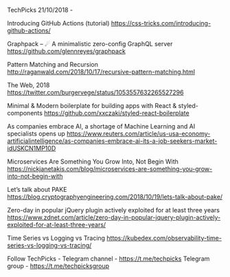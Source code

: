 TechPicks 21/10/2018 -

Introducing GitHub Actions (tutorial)
https://css-tricks.com/introducing-github-actions/

Graphpack – ☄ A minimalistic zero-config GraphQL server
https://github.com/glennreyes/graphpack

Pattern Matching and Recursion
http://raganwald.com/2018/10/17/recursive-pattern-matching.html

The Web, 2018
https://twitter.com/burgervege/status/1053557632265527296

Minimal & Modern boilerplate for building apps with React & styled-components
https://github.com/xxczaki/styled-react-boilerplate

As companies embrace AI, a shortage of Machine Learning and AI specialists opens up
https://www.reuters.com/article/us-usa-economy-artificialintelligence/as-companies-embrace-ai-its-a-job-seekers-market-idUSKCN1MP10D

Microservices Are Something You Grow Into, Not Begin With
https://nickjanetakis.com/blog/microservices-are-something-you-grow-into-not-begin-with

Let’s talk about PAKE
https://blog.cryptographyengineering.com/2018/10/19/lets-talk-about-pake/

Zero-day in popular jQuery plugin actively exploited for at least three years
https://www.zdnet.com/article/zero-day-in-popular-jquery-plugin-actively-exploited-for-at-least-three-years/

Time Series vs Logging vs Tracing
https://kubedex.com/observability-time-series-vs-logging-vs-tracing/

Follow TechPicks -
Telegram channel - https://t.me/techpicks
Telegram group - https://t.me/techpicksgroup